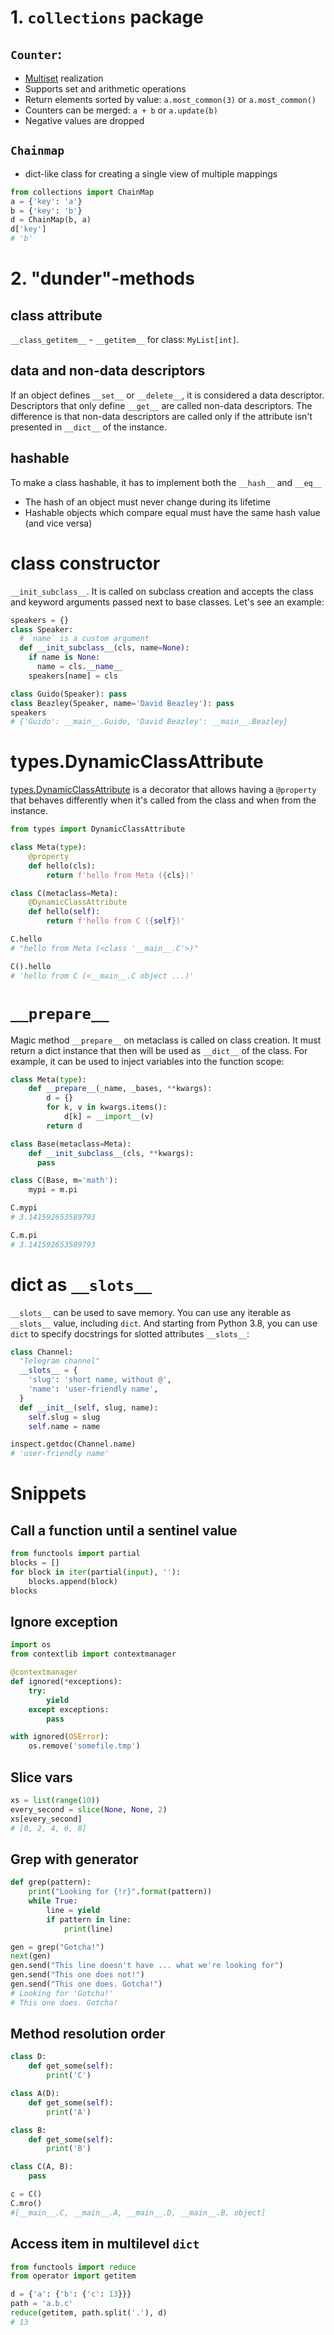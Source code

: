 # 1. `collections` package

## `Counter`:
* [Multiset](https://en.wikipedia.org/wiki/Multiset) realization
* Supports set and arithmetic operations
* Return elements sorted by value: `a.most_common(3)` or `a.most_common()`
* Counters can be merged: `a + b` or `a.update(b)`
* Negative values are dropped


## `Chainmap`
* dict-like class for creating a single view of multiple mappings

```python
from collections import ChainMap
a = {'key': 'a'}
b = {'key': 'b'}
d = ChainMap(b, a)
d['key']
# 'b'
```


# 2. "dunder"-methods

## class attribute
`__class_getitem__` - `__getitem__` for class: `MyList[int]`.


## data and non-data descriptors
If an object defines `__set__` or `__delete__`, it is considered a data descriptor. Descriptors that only define `__get__` are called non-data descriptors. The difference is that non-data descriptors are called only if the attribute isn't presented in `__dict__` of the instance.

## hashable
To make a class hashable, it has to implement both the `__hash__` and  `__eq__`
- The hash of an object must never change during its lifetime
- Hashable objects which compare equal must have the same hash value (and vice versa)

# class constructor
`__init_subclass__`. It is called on subclass creation and accepts the class and keyword arguments passed next to base classes. Let's see an example:

```python
speakers = {}
class Speaker:
  # `name` is a custom argument
  def __init_subclass__(cls, name=None):
    if name is None:
      name = cls.__name__
    speakers[name] = cls

class Guido(Speaker): pass
class Beazley(Speaker, name='David Beazley'): pass
speakers
# {'Guido': __main__.Guido, 'David Beazley': __main__.Beazley}
```

# types.DynamicClassAttribute

[types.DynamicClassAttribute](https://docs.python.org/3/library/types.html#types.DynamicClassAttribute) is a decorator that allows having a `@property` that behaves differently when it's called from the class and when from the instance.

```python
from types import DynamicClassAttribute

class Meta(type):
    @property
    def hello(cls):
        return f'hello from Meta ({cls})'

class C(metaclass=Meta):
    @DynamicClassAttribute
    def hello(self):
        return f'hello from C ({self})'

C.hello
# "hello from Meta (<class '__main__.C'>)"

C().hello
# 'hello from C (<__main__.C object ...)'
```

# `__prepare__`

Magic method `__prepare__` on metaclass is called on class creation. It must return a dict instance that then will be used as `__dict__` of the class. For example, it can be used to inject variables into the function scope:

```python
class Meta(type):
    def __prepare__(_name, _bases, **kwargs):
        d = {}
        for k, v in kwargs.items():
            d[k] = __import__(v)
        return d

class Base(metaclass=Meta):
    def __init_subclass__(cls, **kwargs):
      pass

class C(Base, m='math'):
    mypi = m.pi

C.mypi
# 3.141592653589793

C.m.pi
# 3.141592653589793
```

# dict as `__slots__`

`__slots__` can be used to save memory. You can use any iterable as `__slots__` value, including `dict`. And starting from Python 3.8, you can use `dict` to specify docstrings for slotted attributes `__slots__`:

```python
class Channel:
  "Telegram channel"
  __slots__ = {
    'slug': 'short name, without @',
    'name': 'user-friendly name',
  }
  def __init__(self, slug, name):
    self.slug = slug
    self.name = name

inspect.getdoc(Channel.name)
# 'user-friendly name'
```

# Snippets

## Call a function until a sentinel value
```python
from functools import partial
blocks = []
for block in iter(partial(input), ''):
    blocks.append(block)
blocks
```

## Ignore exception
```python
import os
from contextlib import contextmanager

@contextmanager
def ignored(*exceptions):
    try:
        yield
    except exceptions:
        pass

with ignored(OSError):
    os.remove('somefile.tmp')
```


## Slice vars

```python
xs = list(range(10))
every_second = slice(None, None, 2)
xs[every_second]
# [0, 2, 4, 6, 8]
```

## Grep with generator

```python
def grep(pattern):
    print("Looking for {!r}".format(pattern))
    while True:
        line = yield
        if pattern in line:
            print(line)

gen = grep("Gotcha!")
next(gen)
gen.send("This line doesn't have ... what we're looking for")
gen.send("This one does not!")
gen.send("This one does. Gotcha!")
# Looking for 'Gotcha!'
# This one does. Gotcha!
```

## Method resolution order

```python
class D:
    def get_some(self):
        print('C')

class A(D):
    def get_some(self):
        print('A')

class B:
    def get_some(self):
        print('B')

class C(A, B):
    pass

c = C()
C.mro()
#[__main__.C, __main__.A, __main__.D, __main__.B, object]
```

## Access item in multilevel `dict`

```python
from functools import reduce
from operator import getitem

d = {'a': {'b': {'c': 13}}}
path = 'a.b.c'
reduce(getitem, path.split('.'), d)
# 13
```

